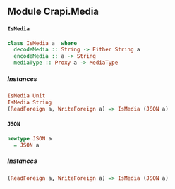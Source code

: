 ## Module Crapi.Media

#### `IsMedia`

``` purescript
class IsMedia a  where
  decodeMedia :: String -> Either String a
  encodeMedia :: a -> String
  mediaType :: Proxy a -> MediaType
```

##### Instances
``` purescript
IsMedia Unit
IsMedia String
(ReadForeign a, WriteForeign a) => IsMedia (JSON a)
```

#### `JSON`

``` purescript
newtype JSON a
  = JSON a
```

##### Instances
``` purescript
(ReadForeign a, WriteForeign a) => IsMedia (JSON a)
```


